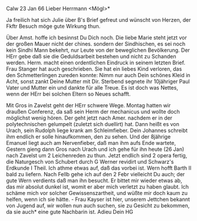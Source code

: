  Calw 23 Jan 66
Lieber Herrmann <Mögl>*

Ja freilich hat sich Julie über B's Brief gefreut und wünscht von Herzen, der Fkftr Besuch möge gute Wirkung thun.

Über Amst. hoffe ich besinnst Du Dich noch. Die liebe Marie steht jetzt vor der großen Mauer nicht der chines. sondern der Sindhischen, es sei noch kein Sindhi Mann bekehrt, nur Leute von der beweglichen Bevölkerung. Der HErr gebe daß sie die Geduldsarbeit bestehen und nicht zu Schanden werden. 
Herm. macht einen ordentlichen Eindruck in seinem letzten Brief. Frau Stanger hat auch geschrieben. Sie hat ein liebes Kind verloren, das den Schmetterlingen zureden konnte: Nimm nur auch Dein schönes Kleid in Acht, sonst zankt Deine Mutter mit Dir. Sterbend segnete ihr 10jähriger Paul Vater und Mutter ein und dankte für alle Treue. Es ist doch was Nettes, wenn der HErr bei solchen Eltern so Neues schafft.

Mit Gros in Zavelst geht der HErr schwere Wege. Montag hatten wir draußen Conferenz, da saß sein Herm der mechanicus und wollte doch möglichst wenig hören. Der geht jetzt nach Amer. nachdem er in der polytechnischen gelumpelt (zuletzt sich duellirt) hat. Dann heißt es von Urach, sein Rudolph liege krank am Schleimfieber. Dein Johannes schreibt ihm endlich er solle hinaufkommen, den zu sehen. Und der 8jährige Emanuel liegt auch am Nervenfieber, daß man ihm aufs Ende wartete, Gestern gieng dann Gros nach Urach und ich gehe für ihn heute (26 Jan) nach Zavelst um 2 Leichenreden zu thun. 
Jetzt endlich sind 2 opera fertig, die Naturgesch von Schubert durch G Werner revidirt und Schwarz's Erdkunde I Theil. Ich athme etwas auf, daß das vorbei ist. Wern hofft Barth II bald zu liefern. Nach Fellb gehe ich auf den 2 Febr vielleicht Du auch; der gute Wern verdients daß man ihn besucht. Er bittet mir wieder etwas ab, das mir absolut dunkel ist, womit er aber mich verletzt zu haben glaubt. Ich schäme mich vor solcher Gewissenszartheit, und wüßte mir doch kaum zu helfen, wenn ich sie hätte. - Frau Kayser ist hier, unserem Jettchen bekannt von Jugend auf, wir wollen nun auch suchen, sie zu Gesicht zu bekommen, da sie auch* eine gute Nachbarin ist. Adieu
 Dein HG
